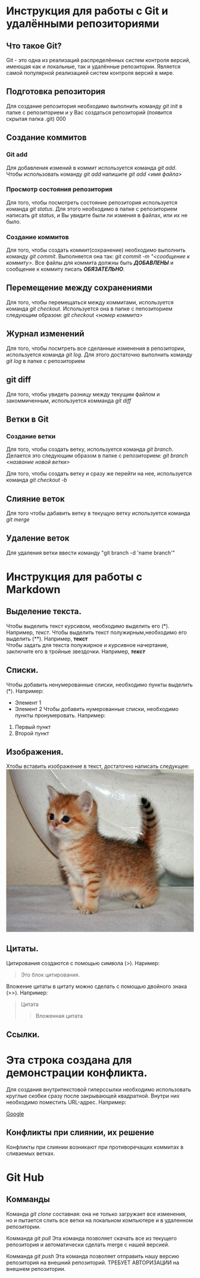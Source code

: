 # Инструкция для работы с Git и удалёнными репозиториями

## Что такое Git?
Git - это одна из реализаций распределённых систем контроля версий, имеющая как и локальные, так и удалённые репозитории. Является самой популярной реализацией систем контроля версий в мире.
## Подготовка репозитория
Для создание репозитория необходимо выполнить команду *git init*  в папке с репозиторием и у Вас создаться репозиторий (появится скрытая папка .git)
000
## Создание коммитов

### Git add
Для добавления измений в коммит используется команда *git add*. Чтобы использовать команду *git add* напишите *git add <имя файла>*

### Просмотр состояния репозитория
Для того, чтобы посмотреть состояние репозитория используется команда *git status*. Для этого необходимо в папке с репозиторием написать *git status*, и Вы увидите были ли измения в файлах, или их не было.

### Создание коммитов
Для того, чтобы создать коммит(сохранение) необходимо выполнить команду *git commit*. Выполняется она так: *git commit -m "<сообщение к коммиту>*. Все файлы для коммита должны быть ***ДОБАВЛЕНЫ*** и сообщение к коммиту писать ***ОБЯЗАТЕЛЬНО***.

## Перемещение между сохранениями
Для того, чтобы перемещаться между коммитами, используется команда *git checkout*. Используется она в папке с пепозиторием следующим образом: *git checkout <номер коммита>*

## Журнал изменений
Для того, чтобы посмтреть все сделанные изменения в репозитории, используется команда *git log*. Для этого достаточно выполнить команду *git log* в папке с репозиторием 

## git diff
Для того, чтобы увидеть разницу между текущим файлом и закоммиченным, используется комманда *git diff*

## Ветки в Git

### Создание ветки

Для того, чтобы создать ветку, используется команда *git branch*. Делается это следующим образом в папке с репозиторием: *git branch <название новой ветки>*

Для того, чтобы создать ветку и сразу же перейти на нее, используется команда *git checkout -b*

## Слияние веток

Для того чтобы дабавить ветку в текущую ветку используется команда *git merge <name branch>*

## Удаление веток
Для удаления ветки ввести команду "git branch -d 'name branch'"
 
 # Инструкция для работы с Markdown

## Выделение текста.
Чтобы выделить текст курсивом, необходимо выделить его (*). Например, *текст*.
Чтобы выделить текст полужирным,необходимо его выделить (**). Например, **текст**  
Чтобы задать для текста полужирное и курсивное начертание, заключите его в тройные звездочки. Например, ***текст***

## Списки.
Чтобы добавить ненумерованные списки, необходимо пункты выделить (*). Например:
* Элемент 1
* Элемент 2
Чтобы добавить нумерованные списки, необходимо пункты пронумеровать. Например:
1. Первый пункт
2. Второй пункт

## Изображения.
Xтобы вставить изображение в текст, достаточно написать следукщее: 
![Маленький котенок.](Kitten.jpg)

## Цитаты.
Цитирования создаются с помощью символа (>). Наример: 
> Это блок цитирования.

Вложение цитаты в цитату 
можно сделать с помощью двойного знака (>>). Например:
> Цитата
>> Вложенная цитата
## Ссылки. 
# Эта строка создана для демонстрации конфликта.
Для создания внутритекстовой гиперссылки необходимо использовать круглые скобки сразу после закрывающей квадратной. Внутри них необходимо поместить URL-адрес. Например:

[Google](http://google.com)

## Конфликты при слиянии, их решение

Конфликты при слиянии возникают при противоречащих коммитах в сливаемых ветках.

# Git Hub
## Комманды
Команда *git clone* составная: она не только
загружает все изменения, но и пытается слить
все ветки на локальном компьютере и в
удаленном репозитории.

Комманда *git pull* Эта команда позволяет скачать все
из текущего репозитория и автоматически
сделать merge с нашей версией.

Комманда *git push*
Эта команда позволяет отправить нашу
версию репозитория на внешний
репозиторий. ТРЕБУЕТ АВТОРИЗАЦИИ
на внешнем репозитории.